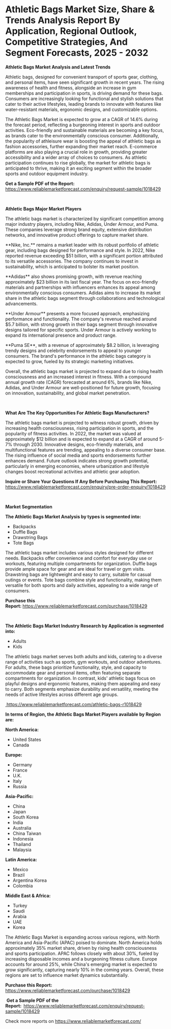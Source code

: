 <p><h1>Athletic Bags Market Size, Share & Trends Analysis Report By Application, Regional Outlook, Competitive Strategies, And Segment Forecasts, 2025 - 2032</h1></p><p><strong>Athletic Bags Market Analysis and Latest Trends</strong></p>
<p><p>Athletic bags, designed for convenient transport of sports gear, clothing, and personal items, have seen significant growth in recent years. The rising awareness of health and fitness, alongside an increase in gym memberships and participation in sports, is driving demand for these bags. Consumers are increasingly looking for functional and stylish solutions that cater to their active lifestyles, leading brands to innovate with features like water-resistant materials, ergonomic designs, and customizable options.</p><p>The Athletic Bags Market is expected to grow at a CAGR of 14.6% during the forecast period, reflecting a burgeoning interest in sports and outdoor activities. Eco-friendly and sustainable materials are becoming a key focus, as brands cater to the environmentally conscious consumer. Additionally, the popularity of athleisure wear is boosting the appeal of athletic bags as fashion accessories, further expanding their market reach. E-commerce platforms are also playing a crucial role in growth, providing greater accessibility and a wider array of choices to consumers. As athletic participation continues to rise globally, the market for athletic bags is anticipated to thrive, making it an exciting segment within the broader sports and outdoor equipment industry.</p></p>
<p><strong>Get a Sample PDF of the Report:&nbsp;</strong> <a href="https://www.reliablemarketforecast.com/enquiry/request-sample/1018429?utm_campaign=1900&utm_medium=2&utm_source=Github&utm_content=ia&utm_term=06022025&utm_id=athletic-bags">https://www.reliablemarketforecast.com/enquiry/request-sample/1018429</a></p>
<p>&nbsp;</p>
<p><strong>Athletic Bags Major Market Players</strong></p>
<p><p>The athletic bags market is characterized by significant competition among major industry players, including Nike, Adidas, Under Armour, and Puma. These companies leverage strong brand equity, extensive distribution networks, and innovative product offerings to capture market share.</p><p>**Nike, Inc.** remains a market leader with its robust portfolio of athletic gear, including bags designed for performance and style. In 2022, Nike reported revenue exceeding $51 billion, with a significant portion attributed to its versatile accessories. The company continues to invest in sustainability, which is anticipated to bolster its market position.</p><p>**Adidas** also shows promising growth, with revenue reaching approximately $23 billion in its last fiscal year. The focus on eco-friendly materials and partnerships with influencers enhances its appeal among environmentally conscious consumers. Adidas aims to increase its market share in the athletic bags segment through collaborations and technological advancements.</p><p>**Under Armour** presents a more focused approach, emphasizing performance and functionality. The company's revenue reached around $5.7 billion, with strong growth in their bags segment through innovative designs tailored for specific sports. Under Armour is actively working to expand its international presence and product range.</p><p>**Puma SE**, with a revenue of approximately $8.2 billion, is leveraging trendy designs and celebrity endorsements to appeal to younger consumers. The brand's performance in the athletic bags category is expected to grow, fueled by its strategic marketing initiatives.</p><p>Overall, the athletic bags market is projected to expand due to rising health consciousness and an increased interest in fitness. With a compound annual growth rate (CAGR) forecasted at around 6%, brands like Nike, Adidas, and Under Armour are well-positioned for future growth, focusing on innovation, sustainability, and global market penetration.</p></p>
<p>&nbsp;</p>
<p><strong>What Are The Key Opportunities For Athletic Bags Manufacturers?</strong></p>
<p><p>The athletic bags market is projected to witness robust growth, driven by increasing health consciousness, rising participation in sports, and the popularity of fitness activities. In 2022, the market was valued at approximately $12 billion and is expected to expand at a CAGR of around 5-7% through 2030. Innovative designs, eco-friendly materials, and multifunctional features are trending, appealing to a diverse consumer base. The rising influence of social media and sports endorsements further enhances demand. Future outlook indicates strong growth potential, particularly in emerging economies, where urbanization and lifestyle changes boost recreational activities and athletic gear adoption.</p></p>
<p><strong>Inquire or Share Your Questions If Any Before Purchasing This Report:</strong> <a href="https://www.reliablemarketforecast.com/enquiry/pre-order-enquiry/1018429?utm_campaign=1900&utm_medium=2&utm_source=Github&utm_content=ia&utm_term=06022025&utm_id=athletic-bags">https://www.reliablemarketforecast.com/enquiry/pre-order-enquiry/1018429</a></p>
<p>&nbsp;</p>
<p><strong>Market Segmentation</strong></p>
<p><strong>The Athletic Bags Market Analysis by types is segmented into:</strong></p>
<p><ul><li>Backpacks</li><li>Duffle Bags</li><li>Drawstring Bags</li><li>Tote Bags</li></ul></p>
<p><p>The athletic bags market includes various styles designed for different needs. Backpacks offer convenience and comfort for everyday use or workouts, featuring multiple compartments for organization. Duffle bags provide ample space for gear and are ideal for travel or gym visits. Drawstring bags are lightweight and easy to carry, suitable for casual outings or events. Tote bags combine style and functionality, making them versatile for both sports and daily activities, appealing to a wide range of consumers.</p></p>
<p><strong>Purchase this Report:&nbsp;</strong><a href="https://www.reliablemarketforecast.com/purchase/1018429?utm_campaign=1900&utm_medium=2&utm_source=Github&utm_content=ia&utm_term=06022025&utm_id=athletic-bags">https://www.reliablemarketforecast.com/purchase/1018429</a></p>
<p>&nbsp;</p>
<p><strong>The Athletic Bags Market Industry Research by Application is segmented into:</strong></p>
<p><ul><li>Adults</li><li>Kids</li></ul></p>
<p><p>The athletic bags market serves both adults and kids, catering to a diverse range of activities such as sports, gym workouts, and outdoor adventures. For adults, these bags prioritize functionality, style, and capacity to accommodate gear and personal items, often featuring separate compartments for organization. In contrast, kids' athletic bags focus on playful designs and ergonomic features, making them appealing and easy to carry. Both segments emphasize durability and versatility, meeting the needs of active lifestyles across different age groups.</p></p>
<p><a href="https://www.reliablemarketforecast.com/athletic-bags-r1018429?utm_campaign=1900&utm_medium=2&utm_source=Github&utm_content=ia&utm_term=06022025&utm_id=athletic-bags">&nbsp;https://www.reliablemarketforecast.com/athletic-bags-r1018429</a></p>
<p><strong>In terms of Region, the Athletic Bags Market Players available by Region are:</strong></p>
<p>
    <p> <strong> North America: </strong>
        <ul>
            <li>United States</li>
            <li>Canada</li>
        </ul>
        </p> 
    <p> <strong> Europe: </strong>
        <ul>
            <li>Germany</li>
            <li>France</li>
            <li>U.K.</li>
            <li>Italy</li>
            <li>Russia</li>
        </ul>
        </p> 
    <p> <strong> Asia-Pacific: </strong>
        <ul>
            <li>China</li>
            <li>Japan</li>
            <li>South Korea</li>
            <li>India</li>
            <li>Australia</li>
            <li>China Taiwan</li>
            <li>Indonesia</li>
            <li>Thailand</li>
            <li>Malaysia</li>
        </ul>
        </p> 
    <p> <strong> Latin America: </strong>
        <ul>
            <li>Mexico</li>
            <li>Brazil</li>
            <li>Argentina Korea</li>
            <li>Colombia</li>
        </ul>
        </p> 
    <p> <strong> Middle East & Africa: </strong>
        <ul>
            <li>Turkey</li>
            <li>Saudi</li>
            <li>Arabia</li>
            <li>UAE</li>
            <li>Korea</li>
        </ul>
    </p>
    </p>
<p><p>The Athletic Bags Market is expanding across various regions, with North America and Asia-Pacific (APAC) poised to dominate. North America holds approximately 35% market share, driven by rising health consciousness and sports participation. APAC follows closely with about 30%, fueled by increasing disposable incomes and a burgeoning fitness culture. Europe accounts for around 25%, while China's emerging market is expected to grow significantly, capturing nearly 10% in the coming years. Overall, these regions are set to influence market dynamics substantially.</p></p>
<p><strong>Purchase this Report: </strong><a href="https://www.reliablemarketforecast.com/purchase/1018429?utm_campaign=1900&utm_medium=2&utm_source=Github&utm_content=ia&utm_term=06022025&utm_id=athletic-bags">https://www.reliablemarketforecast.com/purchase/1018429</a></p>
<p>&nbsp;<strong>Get a Sample PDF of the Report:&nbsp;&nbsp;</strong><a href="https://www.reliablemarketforecast.com/enquiry/request-sample/1018429?utm_campaign=1900&utm_medium=2&utm_source=Github&utm_content=ia&utm_term=06022025&utm_id=athletic-bags">https://www.reliablemarketforecast.com/enquiry/request-sample/1018429</a></p>
<p><strong></strong></p>
<p>Check more reports on <a href="https://www.reliablemarketforecast.com/?utm_campaign=1900&utm_medium=2&utm_source=Github&utm_content=ia&utm_term=06022025&utm_id=athletic-bags">https://www.reliablemarketforecast.com/</a></p>